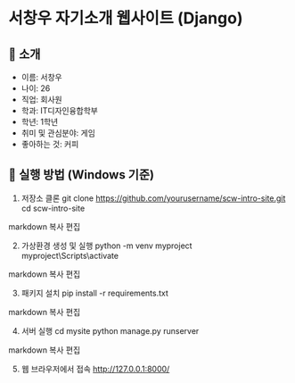 # 서창우 자기소개 웹사이트 (Django)

## 👤 소개
- 이름: 서창우
- 나이: 26
- 직업: 회사원
- 학과: IT디자인융합학부
- 학년: 1학년
- 취미 및 관심분야: 게임
- 좋아하는 것: 커피

## 🚀 실행 방법 (Windows 기준)

1. 저장소 클론
git clone https://github.com/yourusername/scw-intro-site.git
cd scw-intro-site

markdown
복사
편집

2. 가상환경 생성 및 실행
python -m venv myproject
myproject\Scripts\activate

markdown
복사
편집

3. 패키지 설치
pip install -r requirements.txt

markdown
복사
편집

4. 서버 실행
cd mysite
python manage.py runserver

markdown
복사
편집

5. 웹 브라우저에서 접속
http://127.0.0.1:8000/